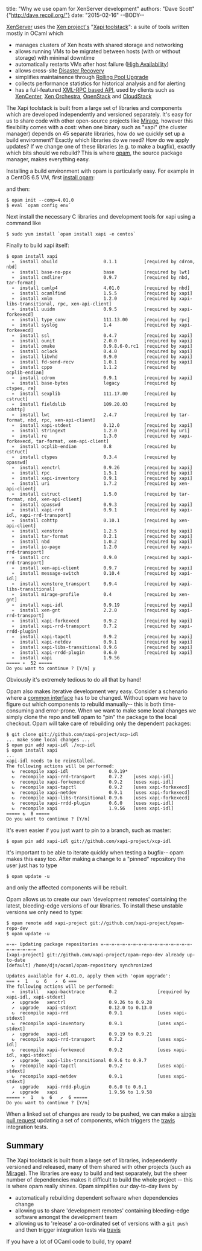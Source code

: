 title: "Why we use opam for XenServer development"
authors: "Dave Scott" {"http://dave.recoil.org/"}
date: "2015-02-16"
--BODY--

[XenServer](http://www.xenserver.org/) uses the
[Xen project's](http://www.xenproject.org/)
"[Xapi toolstack](http://www.xenproject.org/developers/teams/xapi.html)":
a suite of tools written mostly in OCaml which

- manages clusters of Xen hosts with shared storage and networking
- allows running VMs to be migrated between hosts (with or without storage)
  with minimal downtime
- automatically restarts VMs after host failure
  ([High Availability](http://xapi-project.github.io/features/HA/HA.html))
- allows cross-site [Disaster Recovery](http://xapi-project.github.io/features/DR/DR.html)
- simplifies maintainence through [Rolling Pool Upgrade](http://xapi-project.github.io/features/RPU/RPU.html)
- collects performance statistics for historical analysis and for alerting
- has a full-featured
  [XML-RPC based API](http://xapi-project.github.io/xen-api/),
  used by clients such as
  [XenCenter](https://github.com/xenserver/xenadmin),
  [Xen Orchestra](https://xen-orchestra.com),
  [OpenStack](http://www.openstack.org)
  and [CloudStack](http://cloudstack.apache.org)

The Xapi toolstack is built from a large set of libraries and components
which are
developed independently and versioned separately. It's easy for us to
share code with other open-source projects like
[Mirage](http://www.openmirage.org/), however
this flexibility comes 
with a cost: when one binary such as "xapi" (the cluster manager)
depends on 45 separate libraries,
how do we quickly set up a
build environment?
Exactly which libraries do we need? How do we apply updates?
If we change one of these libraries (e.g. to make a bugfix), exactly which
bits should we rebuild?
This is where [opam](https://opam.ocaml.org),
the source package manager, makes everything easy.

Installing a build environment with opam is particularly easy. 
For example in a CentOS 6.5 VM,
first [install opam](https://opam.ocaml.org/doc/Install.html):

and then:
```
$ opam init --comp=4.01.0
$ eval `opam config env`
```

Next install the necessary C libraries and development tools for xapi
using a command like

```
$ sudo yum install `opam install xapi -e centos`
```

Finally to build xapi itself:
```
$ opam install xapi
  ∗  install obuild                 0.1.1          [required by cdrom, nbd]
  ∗  install base-no-ppx            base           [required by lwt]
  ∗  install cmdliner               0.9.7          [required by nbd, tar-format]
  ∗  install camlp4                 4.01.0         [required by nbd]
  ∗  install ocamlfind              1.5.5          [required by xapi]
  ∗  install xmlm                   1.2.0          [required by xapi-libs-transitional, rpc, xen-api-client]
  ∗  install uuidm                  0.9.5          [required by xapi-forkexecd]
  ∗  install type_conv              111.13.00      [required by rpc]
  ∗  install syslog                 1.4            [required by xapi-forkexecd]
  ∗  install ssl                    0.4.7          [required by xapi]
  ∗  install ounit                  2.0.0          [required by xapi]
  ∗  install omake                  0.9.8.6-0.rc1  [required by xapi]
  ∗  install oclock                 0.4.0          [required by xapi]
  ∗  install libvhd                 0.9.0          [required by xapi]
  ∗  install fd-send-recv           1.0.1          [required by xapi]
  ∗  install cppo                   1.1.2          [required by ocplib-endian]
  ∗  install cdrom                  0.9.1          [required by xapi]
  ∗  install base-bytes             legacy         [required by ctypes, re]
  ∗  install sexplib                111.17.00      [required by cstruct]
  ∗  install fieldslib              109.20.03      [required by cohttp]
  ∗  install lwt                    2.4.7          [required by tar-format, nbd, rpc, xen-api-client]
  ∗  install xapi-stdext            0.12.0         [required by xapi]
  ∗  install stringext              1.2.0          [required by uri]
  ∗  install re                     1.3.0          [required by xapi-forkexecd, tar-format, xen-api-client]
  ∗  install ocplib-endian          0.8            [required by cstruct]
  ∗  install ctypes                 0.3.4          [required by opasswd]
  ∗  install xenctrl                0.9.26         [required by xapi]
  ∗  install rpc                    1.5.1          [required by xapi]
  ∗  install xapi-inventory         0.9.1          [required by xapi]
  ∗  install uri                    1.7.2          [required by xen-api-client]
  ∗  install cstruct                1.5.0          [required by tar-format, nbd, xen-api-client]
  ∗  install opasswd                0.9.3          [required by xapi]
  ∗  install xapi-rrd               0.9.1          [required by xapi-idl, xapi-rrd-transport]
  ∗  install cohttp                 0.10.1         [required by xen-api-client]
  ∗  install xenstore               1.2.5          [required by xapi]
  ∗  install tar-format             0.2.1          [required by xapi]
  ∗  install nbd                    1.0.2          [required by xapi]
  ∗  install io-page                1.2.0          [required by xapi-rrd-transport]
  ∗  install crc                    0.9.0          [required by xapi-rrd-transport]
  ∗  install xen-api-client         0.9.7          [required by xapi]
  ∗  install message-switch         0.10.4         [required by xapi-idl]
  ∗  install xenstore_transport     0.9.4          [required by xapi-libs-transitional]
  ∗  install mirage-profile         0.4            [required by xen-gnt]
  ∗  install xapi-idl               0.9.19         [required by xapi]
  ∗  install xen-gnt                2.2.0          [required by xapi-rrd-transport]
  ∗  install xapi-forkexecd         0.9.2          [required by xapi]
  ∗  install xapi-rrd-transport     0.7.2          [required by xapi-rrdd-plugin]
  ∗  install xapi-tapctl            0.9.2          [required by xapi]
  ∗  install xapi-netdev            0.9.1          [required by xapi]
  ∗  install xapi-libs-transitional 0.9.6          [required by xapi]
  ∗  install xapi-rrdd-plugin       0.6.0          [required by xapi]
  ∗  install xapi                   1.9.56
===== ∗  52 =====
Do you want to continue ? [Y/n] y
```

Obviously it's extremely tedious to do all that by hand!

Opam also makes iterative development very easy.
Consider a schenario where a
[common interface](https://github.com/xapi-project/xcp-idl) has to be changed.
Without opam we have to figure out which components to rebuild manually--
this is both time-consuming and error-prone. When we want to make some
local changes we simply clone the repo and tell opam to "pin" the package
to the local checkout. Opam will take care of rebuilding only the
dependent packages:

```
$ git clone git://github.com/xapi-project/xcp-idl
... make some local changes ...
$ opam pin add xapi-idl ./xcp-idl
$ opam install xapi
...
xapi-idl needs to be reinstalled.
The following actions will be performed:
  ↻  recompile xapi-idl               0.9.19*
  ↻  recompile xapi-rrd-transport     0.7.2    [uses xapi-idl]
  ↻  recompile xapi-forkexecd         0.9.2    [uses xapi-idl]
  ↻  recompile xapi-tapctl            0.9.2    [uses xapi-forkexecd]
  ↻  recompile xapi-netdev            0.9.1    [uses xapi-forkexecd]
  ↻  recompile xapi-libs-transitional 0.9.6    [uses xapi-forkexecd]
  ↻  recompile xapi-rrdd-plugin       0.6.0    [uses xapi-idl]
  ↻  recompile xapi                   1.9.56   [uses xapi-idl]
===== ↻  8 =====
Do you want to continue ? [Y/n] 
```

It's even easier if you just want to pin to a branch, such as master:
```
$ opam pin add xapi-idl git://github.com/xapi-project/xcp-idl
```

It's important to be able to iterate quickly when testing a bugfix--
opam makes this easy too. After making a change to a "pinned" repository
the user just has to type

```
$ opam update -u
```

and only the affected components will be rebuilt.

Opam allows us to create our own 'development remotes' containing the
latest, bleeding-edge versions of our libraries. To install these unstable
versions we only need to type:

```
$ opam remote add xapi-project git://github.com/xapi-project/opam-repo-dev
$ opam update -u

=-=- Updating package repositories =-=-=-=-=-=-=-=-=-=-=-=-=-=-=-=-=-=-=-=-=-=-=
[xapi-project] git://github.com/xapi-project/opam-repo-dev already up-to-date
[default] /home/djs/ocaml/opam-repository synchronized

Updates available for 4.01.0, apply them with 'opam upgrade':
=== ∗  1   ↻  6   ↗  6 ===
The following actions will be performed:
  ∗  install   xapi-backtrace         0.2               [required by xapi-idl, xapi-stdext]
  ↗  upgrade   xenctrl                0.9.26 to 0.9.28
  ↗  upgrade   xapi-stdext            0.12.0 to 0.13.0
  ↻  recompile xapi-rrd               0.9.1             [uses xapi-stdext]
  ↻  recompile xapi-inventory         0.9.1             [uses xapi-stdext]
  ↗  upgrade   xapi-idl               0.9.19 to 0.9.21
  ↻  recompile xapi-rrd-transport     0.7.2             [uses xapi-idl]
  ↻  recompile xapi-forkexecd         0.9.2             [uses xapi-idl, xapi-stdext]
  ↗  upgrade   xapi-libs-transitional 0.9.6 to 0.9.7
  ↻  recompile xapi-tapctl            0.9.2             [uses xapi-stdext]
  ↻  recompile xapi-netdev            0.9.1             [uses xapi-stdext]
  ↗  upgrade   xapi-rrdd-plugin       0.6.0 to 0.6.1
  ↗  upgrade   xapi                   1.9.56 to 1.9.58
===== ∗  1   ↻  6   ↗  6 =====
Do you want to continue ? [Y/n]
```

When a linked set of changes are ready to be pushed, we can make a
[single pull request](https://github.com/xapi-project/opam-repo-dev/pull/66)
updating a set of components, which triggers the
[travis](https://travis-ci.org/)
integration tests.

Summary
-------

The Xapi toolstack is built from a large set of libraries, independently
versioned and released, many of them shared with other projects
(such as [Mirage](http://www.openmirage.org/)). The libraries are
easy to build and test separately, but the sheer number of dependencies
makes it difficult to build the whole project -- this is where opam
really shines. Opam simplifies our day-to-day lives by

- automatically rebuilding dependent software when dependencies change
- allowing us to share 'development remotes' containing bleeding-edge software
  amongst the development team
- allowing us to 'release' a co-ordinated set of versions with a `git push`
  and then trigger integration tests via [travis](https://travis-ci.org/)

If you have a lot of OCaml code to build, try opam!
